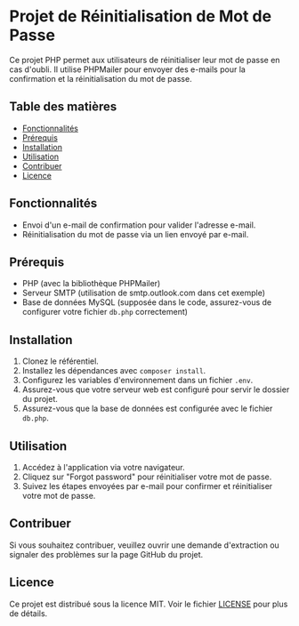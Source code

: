 # Projet de Réinitialisation de Mot de Passe

Ce projet PHP permet aux utilisateurs de réinitialiser leur mot de passe en cas d'oubli. Il utilise PHPMailer pour envoyer des e-mails pour la confirmation et la réinitialisation du mot de passe.

## Table des matières

- [Fonctionnalités](#fonctionnalités)
- [Prérequis](#prérequis)
- [Installation](#installation)
- [Utilisation](#utilisation)
- [Contribuer](#contribuer)
- [Licence](#licence)

## Fonctionnalités

- Envoi d'un e-mail de confirmation pour valider l'adresse e-mail.
- Réinitialisation du mot de passe via un lien envoyé par e-mail.

## Prérequis

- PHP (avec la bibliothèque PHPMailer)
- Serveur SMTP (utilisation de smtp.outlook.com dans cet exemple)
- Base de données MySQL (supposée dans le code, assurez-vous de configurer votre fichier `db.php` correctement)

## Installation

1. Clonez le référentiel.
2. Installez les dépendances avec `composer install`.
3. Configurez les variables d'environnement dans un fichier `.env`.
4. Assurez-vous que votre serveur web est configuré pour servir le dossier du projet.
5. Assurez-vous que la base de données est configurée avec le fichier `db.php`.

## Utilisation

1. Accédez à l'application via votre navigateur.
2. Cliquez sur "Forgot password" pour réinitialiser votre mot de passe.
3. Suivez les étapes envoyées par e-mail pour confirmer et réinitialiser votre mot de passe.

## Contribuer

Si vous souhaitez contribuer, veuillez ouvrir une demande d'extraction ou signaler des problèmes sur la page GitHub du projet.

## Licence

Ce projet est distribué sous la licence MIT. Voir le fichier [LICENSE](LICENSE) pour plus de détails.
